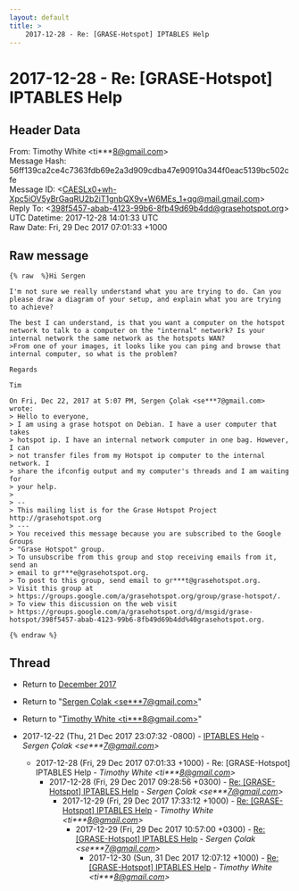 ```yaml
---
layout: default
title: >
    2017-12-28 - Re: [GRASE-Hotspot] IPTABLES Help
---
```


# 2017-12-28 - Re: [GRASE-Hotspot] IPTABLES Help

## Header Data

From: Timothy White \<ti***8@gmail.com\><br>
Message Hash: 56ff139ca2ce4c7363fdb69e2a3d909cdba47e90910a344f0eac5139bc502cfe<br>
Message ID: \<CAESLx0+wh-Xpc5iOV5yBrGaqRU2b2iT1gnbQX9v+W6MEs_1+qg@mail.gmail.com\><br>
Reply To: \<398f5457-abab-4123-99b6-8fb49d69b4dd@grasehotspot.org\><br>
UTC Datetime: 2017-12-28 14:01:33 UTC<br>
Raw Date: Fri, 29 Dec 2017 07:01:33 +1000<br>

## Raw message

```
{% raw  %}Hi Sergen

I'm not sure we really understand what you are trying to do. Can you
please draw a diagram of your setup, and explain what you are trying
to achieve?

The best I can understand, is that you want a computer on the hotspot
network to talk to a computer on the "internal" network? Is your
internal network the same network as the hotspots WAN?
>From one of your images, it looks like you can ping and browse that
internal computer, so what is the problem?

Regards

Tim

On Fri, Dec 22, 2017 at 5:07 PM, Sergen Çolak <se***7@gmail.com> wrote:
> Hello to everyone,
> I am using a grase hotspot on Debian. I have a user computer that takes
> hotspot ip. I have an internal network computer in one bag. However, I can
> not transfer files from my Hotspot ip computer to the internal network. I
> share the ifconfig output and my computer's threads and I am waiting for
> your help.
>
> --
> This mailing list is for the Grase Hotspot Project http://grasehotspot.org
> ---
> You received this message because you are subscribed to the Google Groups
> "Grase Hotspot" group.
> To unsubscribe from this group and stop receiving emails from it, send an
> email to gr***e@grasehotspot.org.
> To post to this group, send email to gr***t@grasehotspot.org.
> Visit this group at
> https://groups.google.com/a/grasehotspot.org/group/grase-hotspot/.
> To view this discussion on the web visit
> https://groups.google.com/a/grasehotspot.org/d/msgid/grase-hotspot/398f5457-abab-4123-99b6-8fb49d69b4dd%40grasehotspot.org.

{% endraw %}
```

## Thread

+ Return to [December 2017](/archive/2017/12)

+ Return to "[Sergen Çolak <se***7<span>@</span>gmail.com>](/authors/se___7_at_gmail_com)"
+ Return to "[Timothy White <ti***8<span>@</span>gmail.com>](/authors/ti___8_at_gmail_com)"

+ 2017-12-22 (Thu, 21 Dec 2017 23:07:32 -0800) - [IPTABLES Help](/archive/2017/12/f0860f6b4482f64728cbd727f2109efd6ebd9d143ce4b9a139a15fcd2aec94f8) - _Sergen Çolak \<se***7@gmail.com\>_
  + 2017-12-28 (Fri, 29 Dec 2017 07:01:33 +1000) - Re: [GRASE-Hotspot] IPTABLES Help - _Timothy White \<ti***8@gmail.com\>_
    + 2017-12-28 (Fri, 29 Dec 2017 09:28:56 +0300) - [Re: [GRASE-Hotspot] IPTABLES Help](/archive/2017/12/cfcdb3cb54f6bbc877a44babd71c1132e2b1862550ad62bf4b2b2e1b0185d2fa) - _Sergen Çolak \<se***7@gmail.com\>_
      + 2017-12-29 (Fri, 29 Dec 2017 17:33:12 +1000) - [Re: [GRASE-Hotspot] IPTABLES Help](/archive/2017/12/b8e1fa715b5a30b63dcc67538c5217149f633808e860eb0293fd5ca2d0ca4ca5) - _Timothy White \<ti***8@gmail.com\>_
        + 2017-12-29 (Fri, 29 Dec 2017 10:57:00 +0300) - [Re: [GRASE-Hotspot] IPTABLES Help](/archive/2017/12/1439d51e06c1a0eb8e5555841e69b64af399b1e1374c670f944c6ff95db0aa21) - _Sergen Çolak \<se***7@gmail.com\>_
          + 2017-12-30 (Sun, 31 Dec 2017 12:07:12 +1000) - [Re: [GRASE-Hotspot] IPTABLES Help](/archive/2017/12/be1dd7a8c76b595d9b2c731c4f055fa219f743c88248b9c841b2f4317ee80463) - _Timothy White \<ti***8@gmail.com\>_

